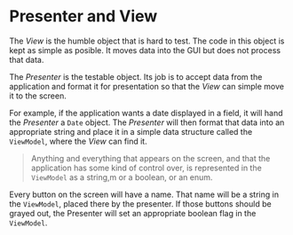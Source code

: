 # Presenter and View

The _View_ is the humble object that is hard to test. The code in this object is kept as simple as posible. It moves data into the GUI but does not process that data.

The _Presenter_ is the testable object. Its job is to accept data from the application and format it for presentation so that the _View_ can simple move it to the screen.

For example, if the application wants a date displayed in a field, it will hand the _Presenter_ a `Date` object. The *Presenter* will then format that data into an appropriate string and place it in a simple data structure called the `ViewModel`, where the *View* can find it.

> Anything and everything that appears on the screen, and that the application has some kind of control over, is represented in the `ViewModel` as a string,m or a boolean, or an enum.

Every button on the screen will have a name. That name will be a string in the `ViewModel`, placed there by the presenter. If those buttons should be grayed out, the Presenter will set an appropriate boolean flag in the `ViewModel`.
